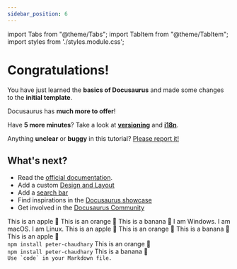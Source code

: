 ```yaml
---
sidebar_position: 6
---
```


import Tabs from "@theme/Tabs";
import TabItem from "@theme/TabItem";
import styles from './styles.module.css';

# Congratulations!

You have just learned the **basics of Docusaurus** and made some changes to the **initial template**.

Docusaurus has **much more to offer**!

Have **5 more minutes**? Take a look at **[versioning](../tutorial-extras/manage-docs-versions.md)** and **[i18n](../tutorial-extras/translate-your-site.md)**.

Anything **unclear** or **buggy** in this tutorial? [Please report it!](https://github.com/facebook/docusaurus/discussions/4610)

## What's next?

- Read the [official documentation](https://docusaurus.io/).
- Add a custom [Design and Layout](https://docusaurus.io/docs/styling-layout)
- Add a [search bar](https://docusaurus.io/docs/search)
- Find inspirations in the [Docusaurus showcase](https://docusaurus.io/showcase)
- Get involved in the [Docusaurus Community](https://docusaurus.io/community/support)

<Tabs>
  <TabItem value="apple" label="Apple" default>
    This is an apple 🍎
  </TabItem>
  <TabItem value="orange" label="Orange">
    This is an orange 🍊
  </TabItem>
  <TabItem value="banana" label="Banana">
    This is a banana 🍌
  </TabItem>
</Tabs>

<Tabs groupId="operating-systems">
  <TabItem value="win" label="Windows">
    I am Windows.
  </TabItem>
  <TabItem value="mac" label="macOS">
    I am macOS.
  </TabItem>
  <TabItem value="linux" label="Linux">
    I am Linux.
  </TabItem>
</Tabs>

<Tabs className="unique-tabs">
  <TabItem value="Apple">This is an apple 🍎</TabItem>
  <TabItem value="Orange">This is an orange 🍊</TabItem>
  <TabItem value="Banana">This is a banana 🍌</TabItem>
</Tabs>

<Tabs>
  <TabItem value="apple" label="Apple" attributes={{className: styles.red}}>
    This is an apple 🍎
    <br/>
     <code>npm install peter-chaudhary</code>
  </TabItem>
  <TabItem value="orange" label="Orange" attributes={{className: styles.orange}}>
    This is an orange 🍊
      <br/>
     <code>npm install peter-chaudhary</code>
  </TabItem>
  <TabItem value="banana" label="Banana" attributes={{className: styles.yellow}}>
    This is a banana 🍌
    <br/>
    <code>Use `code` in your Markdown file.</code>
  </TabItem>
</Tabs>
